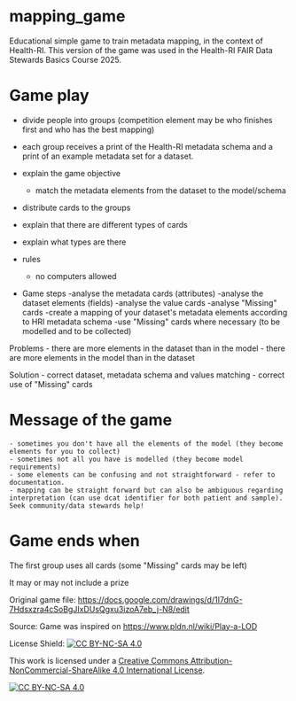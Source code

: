 # mapping_game
Educational simple game to train metadata mapping, in the context of Health-RI.
This version of the game was used in the Health-RI FAIR Data Stewards Basics Course 2025.

# Game play 
- divide people into groups (competition element may be who finishes first and who has the best mapping)
- each group receives a print of the Health-RI metadata schema and a print of an example metadata set for a dataset.
- explain the game objective
	- match the metadata elements from the dataset to the model/schema
- distribute cards to the groups
- explain that there are different types of cards
- explain what types are there

- rules
	- no computers allowed
	 
- Game steps
	-analyse the metadata cards (attributes)
	-analyse the dataset elements (fields)
	-analyse the value cards
	-analyse "Missing" cards
	-create a mapping of your dataset's metadata elements according to HRI metadata schema
	-use "Missing" cards where necessary (to be modelled and to be collected)

Problems
	- there are more elements in the dataset than in the model
	- there are more elements in the model than in the dataset

Solution
	- correct dataset, metadata schema and values matching
	- correct use of "Missing" cards

# Message of the game
	- sometimes you don't have all the elements of the model (they become elements for you to collect)
	- sometimes not all you have is modelled (they become model requirements)
	- some elements can be confusing and not straightforward - refer to documentation.
	- mapping can be straight forward but can also be ambiguous regarding interpretation (can use dcat identifier for both patient and sample). Seek community/data stewards help!

# Game ends when
The first group uses all cards (some "Missing" cards may be left)

It may or may not include a prize

Original game file: https://docs.google.com/drawings/d/1I7dnG-7Hdsxzra4cSoBgJIxDUsQgxu3izoA7eb_j-N8/edit

Source: Game was inspired on https://www.pldn.nl/wiki/Play-a-LOD 

License
Shield: [![CC BY-NC-SA 4.0][cc-by-nc-sa-shield]][cc-by-nc-sa]

This work is licensed under a
[Creative Commons Attribution-NonCommercial-ShareAlike 4.0 International License][cc-by-nc-sa].

[![CC BY-NC-SA 4.0][cc-by-nc-sa-image]][cc-by-nc-sa]

[cc-by-nc-sa]: http://creativecommons.org/licenses/by-nc-sa/4.0/
[cc-by-nc-sa-image]: https://licensebuttons.net/l/by-nc-sa/4.0/88x31.png
[cc-by-nc-sa-shield]: https://img.shields.io/badge/License-CC%20BY--NC--SA%204.0-lightgrey.svg
